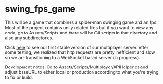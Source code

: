 # swing_fps_game

This will be a game that combines a spider-man swinging game and an fps. Most of the project contains unity related files but if you want to view any code, go to Assets/Scripts and there will be C# scripts in that directory and also any subdirectories.

Click <a href="https://github.com/lavindude/renovated_swing_backend">here</a> to see our first stable version of our multiplayer server. After some testing, we realized that http requests are pretty inefficient and slow so we are transitioning to a WebSocket based server (in progress).

Development notes:
Go to Assets/Scripts/Multiplayer/APIHelper.cs and adjust baseURL to either local or production according to what you're trying to fix or build.

